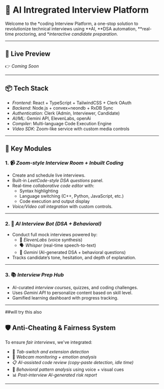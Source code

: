 
# 🎯 AI Intregrated Interview Platform 

Welcome to the *coding Interview Platform, a one-stop solution to revolutionize technical interviews using **AI, **DSA automation, **real-time proctoring, and **interactive candidate preparation*.

---

## 🚀 Live Preview

👉 *Coming Soon* 

---

## 📦 Tech Stack

- *Frontend*: React + TypeScript + TailwindCSS + Clerk OAuth
- *Backend*: Node.js + convex+neondb + RxDB Sync
- *Authentication*: Clerk (Admin, Interviewer, Candidate)
- *AI/ML*: Gemini API, ElevenLabs, openAi
- *Compiler*: Multi-language Code Execution Engine
- *Video SDK*: Zoom-like service with custom media controls

---

## 🧩 Key Modules

### 1. 📹 *Zoom-style Interview Room + Inbuilt Coding*
- Create and schedule live interviews.
- Built-in *LeetCode-style DSA questions* panel.
- Real-time *collaborative code editor* with:
  - Syntax highlighting
  - Language switching (C++, Python, JavaScript, etc.)
  - Code execution and output display
- *Voice/Video call integration* with custom controls.

---

### 2. 🤖 *AI Interview Bot (DSA + Behavioral)*
- Conduct full mock interviews powered by:
  - 🧠 *ElevenLabs* (voice synthesis)
  - 🗣 *Whisper* (real-time speech-to-text)
  - 🔮 *Gemini* (AI-generated DSA + behavioral questions)
- Tracks candidate’s tone, hesitation, and depth of explanation.

---

### 3. 📚 *Interview Prep Hub*
- AI-curated *interview courses*, quizzes, and coding challenges.
- Uses *Gemini API* to personalize content based on skill level.
- Gamified learning dashboard with progress tracking.

---
##will try this also
## 🛡 Anti-Cheating & Fairness System

To ensure *fair interviews*, we've integrated:

- 🧭 *Tab-switch and extension detection*
- 👀 *Webcam monitoring + emotion analysis*
- 📋 *AI-assisted code review (copy-paste detection, idle time)*
- 🤖 *Behavioral pattern analysis* using voice + visual cues
- 📊 *Post-interview AI-generated risk report*

---


